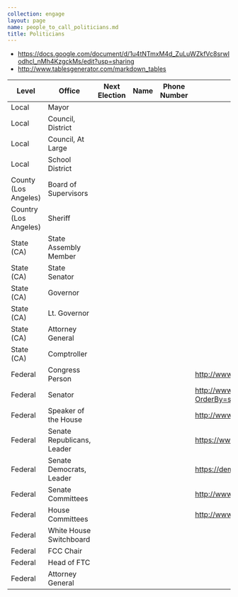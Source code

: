 ```yaml
---
collection: engage
layout: page
name: people_to_call_politicians.md
title: Politicians
---
```

* <https://docs.google.com/document/d/1u4tNTmxM4d_ZuLuWZkfVc8srwIodhcl_nMh4KzgckMs/edit?usp=sharing>
* <http://www.tablesgenerator.com/markdown_tables>

| Level                 | Office                     | Next Election | Name | Phone Number | Web Address                                                                      | Address Line 1 | Address Line 2 | City | State | Zip | Email Address |
|-----------------------|----------------------------|---------------|------|--------------|----------------------------------------------------------------------------------|----------------|----------------|------|-------|-----|---------------|
| Local                 | Mayor                      |               |      |              |                                                                                  |                |                |      |       |     |               |
| Local                 | Council, District          |               |      |              |                                                                                  |                |                |      |       |     |               |
| Local                 | Council, At Large          |               |      |              |                                                                                  |                |                |      |       |     |               |
| Local                 | School District            |               |      |              |                                                                                  |                |                |      |       |     |               |
| County (Los Angeles)  | Board of Supervisors       |               |      |              |                                                                                  |                |                |      |       |     |               |
| Country (Los Angeles) | Sheriff                    |               |      |              |                                                                                  |                |                |      |       |     |               |
| State (CA)            | State Assembly Member      |               |      |              |                                                                                  |                |                |      |       |     |               |
| State  (CA)           | State Senator              |               |      |              |                                                                                  |                |                |      |       |     |               |
| State  (CA)           | Governor                   |               |      |              |                                                                                  |                |                |      |       |     |               |
| State  (CA)           | Lt. Governor               |               |      |              |                                                                                  |                |                |      |       |     |               |
| State  (CA)           | Attorney General           |               |      |              |                                                                                  |                |                |      |       |     |               |
| State  (CA)           | Comptroller                |               |      |              |                                                                                  |                |                |      |       |     |               |
| Federal               | Congress Person            |               |      |              | http://www.house.gov/representatives/find/                                       |                |                |      |       |     |               |
| Federal               | Senator                    |               |      |              | http://www.senate.gov/general/contact_information/senators_cfm.cfm?OrderBy=state |                |                |      |       |     |               |
| Federal               | Speaker of the House       |               |      |              | http://www.speaker.gov/                                                          |                |                |      |       |     |               |
| Federal               | Senate Republicans, Leader |               |      |              | https://www.republicans.senate.gov                                               |                |                |      |       |     |               |
| Federal               | Senate Democrats, Leader   |               |      |              | https://democrats.senate.gov/                                                    |                |                |      |       |     |               |
| Federal               | Senate Committees          |               |      |              | http://www.senate.gov/committees/committees_home.htm                             |                |                |      |       |     |               |
| Federal               | House Committees           |               |      |              | http://www.house.gov/committees/                                                 |                |                |      |       |     |               |
| Federal               | White House Switchboard    |               |      |              |                                                                                  |                |                |      |       |     |               |
| Federal               | FCC Chair                  |               |      |              |                                                                                  |                |                |      |       |     |               |
| Federal               | Head of FTC                |               |      |              |                                                                                  |                |                |      |       |     |               |
| Federal               | Attorney General           |               |      |              |                                                                                  |                |                |      |       |     |               |
